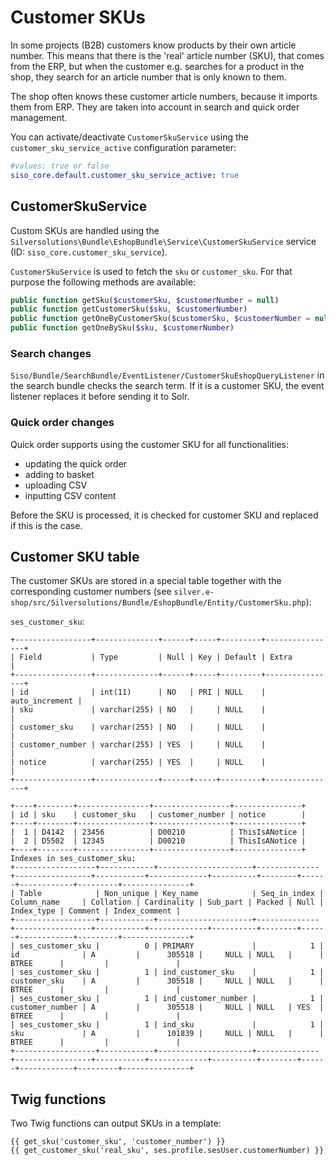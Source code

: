 # Customer SKUs

In some projects (B2B) customers know products by their own article number.
This means that there is the 'real' article number (SKU), that comes from the ERP,
but when the customer e.g. searches for a product in the shop, they search for an article number that is only known to them.

The shop often knows these customer article numbers, because it imports them from ERP.
They are taken into account in search and quick order management.

You can activate/deactivate `CustomerSkuService` using the `customer_sku_service_active` configuration parameter:

``` yaml
#values: true or false
siso_core.default.customer_sku_service_active: true
```

## CustomerSkuService

Custom SKUs are handled using the `Silversolutions\Bundle\EshopBundle\Service\CustomerSkuService` service
(ID: `siso_core.customer_sku_service`).

`CustomerSkuService` is used to fetch the `sku` or `customer_sku`. For that purpose the following methods are available:

``` php
public function getSku($customerSku, $customerNumber = null)
public function getCustomerSku($sku, $customerNumber)
public function getOneByCustomerSku($customerSku, $customerNumber = null)
public function getOneBySku($sku, $customerNumber)
```

### Search changes

`Siso/Bundle/SearchBundle/EventListener/CustomerSkuEshopQueryListener` in the search bundle checks the search term.
If it is a customer SKU, the event listener replaces it before sending it to Solr.

### Quick order changes

Quick order supports using the customer SKU for all functionalities:

- updating the quick order
- adding to basket
- uploading CSV
- inputting CSV content

Before the SKU is processed, it is checked for customer SKU and replaced if this is the case.

## Customer SKU table

The customer SKUs are stored in a special table together with the corresponding customer numbers (see `silver.e-shop/src/Silversolutions/Bundle/EshopBundle/Entity/CustomerSku.php`):

`ses_customer_sku`:

``` 
+-----------------+--------------+------+-----+---------+----------------+
| Field           | Type         | Null | Key | Default | Extra          |
+-----------------+--------------+------+-----+---------+----------------+
| id              | int(11)      | NO   | PRI | NULL    | auto_increment |
| sku             | varchar(255) | NO   |     | NULL    |                |
| customer_sku    | varchar(255) | NO   |     | NULL    |                |
| customer_number | varchar(255) | YES  |     | NULL    |                |
| notice          | varchar(255) | YES  |     | NULL    |                |
+-----------------+--------------+------+-----+---------+----------------+ 
 
+----+--------+----------------+-----------------+---------------+
| id | sku    | customer_sku   | customer_number | notice        |
+----+--------+----------------+-----------------+---------------+
|  1 | D4142  | 23456          | D00210          | ThisIsANotice |
|  2 | D5502  | 12345          | D00210          | ThisIsANotice |
+----+--------+----------------+-----------------+---------------+
Indexes in ses_customer_sku:
+------------------+------------+---------------------+--------------+-----------------+-----------+-------------+----------+--------+------+------------+---------+---------------+
| Table            | Non_unique | Key_name            | Seq_in_index | Column_name     | Collation | Cardinality | Sub_part | Packed | Null | Index_type | Comment | Index_comment |
+------------------+------------+---------------------+--------------+-----------------+-----------+-------------+----------+--------+------+------------+---------+---------------+
| ses_customer_sku |          0 | PRIMARY             |            1 | id              | A         |      305518 |     NULL | NULL   |      | BTREE      |         |               |
| ses_customer_sku |          1 | ind_customer_sku    |            1 | customer_sku    | A         |      305518 |     NULL | NULL   |      | BTREE      |         |               |
| ses_customer_sku |          1 | ind_customer_number |            1 | customer_number | A         |      305518 |     NULL | NULL   | YES  | BTREE      |         |               |
| ses_customer_sku |          1 | ind_sku             |            1 | sku             | A         |      101839 |     NULL | NULL   |      | BTREE      |         |               |
+------------------+------------+---------------------+--------------+-----------------+-----------+-------------+----------+--------+------+------------+---------+---------------+
```

## Twig functions

Two Twig functions can output SKUs in a template:

``` 
{{ get_sku('customer_sku', 'customer_number') }}
{{ get_customer_sku('real_sku', ses.profile.sesUser.customerNumber) }}
```
